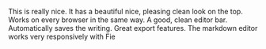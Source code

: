 This is really nice. It has a beautiful nice, pleasing clean look on the top. Works on every browser in the same way. A good, clean editor bar. Automatically saves the writing. Great export features. The markdown editor works very responsively with Fie
